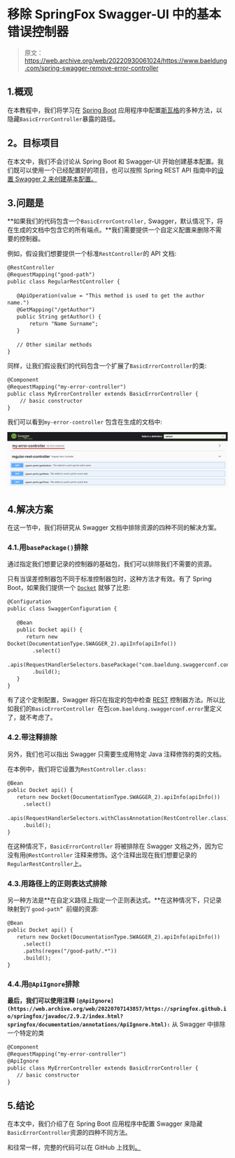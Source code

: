 # 移除 SpringFox Swagger-UI 中的基本错误控制器

> 原文：<https://web.archive.org/web/20220930061024/https://www.baeldung.com/spring-swagger-remove-error-controller>

## 1.概观

在本教程中，我们将学习在 [Spring Boot](/web/20220707143857/https://www.baeldung.com/spring-boot) 应用程序中配置[斯瓦格](/web/20220707143857/https://www.baeldung.com/swagger-2-documentation-for-spring-rest-api)的多种方法，以隐藏`BasicErrorController`暴露的路径。

## **2。目标项目**

在本文中，我们不会讨论从 Spring Boot 和 Swagger-UI 开始创建基本配置。我们既可以使用一个已经配置好的项目，也可以按照 Spring REST API 指南中的[设置 Swagger 2 来创建基本配置。](/web/20220707143857/https://www.baeldung.com/swagger-2-documentation-for-spring-rest-api)

## 3.问题是

**如果我们的代码包含一个`BasicErrorController,` Swagger，默认情况下，将在生成的文档中包含它的所有端点。**我们需要提供一个自定义配置来删除不需要的控制器。

例如，假设我们想要提供一个标准`RestController`的 API 文档:

```
@RestController
@RequestMapping("good-path")
public class RegularRestController {

   @ApiOperation(value = "This method is used to get the author name.")
   @GetMapping("/getAuthor")
   public String getAuthor() {
       return "Name Surname";
   }

   // Other similar methods
}
```

同样，让我们假设我们的代码包含一个扩展了`BasicErrorController`的类:

```
@Component
@RequestMapping("my-error-controller")
public class MyErrorController extends BasicErrorController {
    // basic constructor
}
```

我们可以看到`my-error-controller` 包含在生成的文档中:

[![](img/352cb28a703739fd6cd67748885627e6.png)](/web/20220707143857/https://www.baeldung.com/wp-content/uploads/2022/02/swagger.png)

## 4.解决方案

在这一节中，我们将研究从 Swagger 文档中排除资源的四种不同的解决方案。

### 4.1.用`basePackage()`排除

通过指定我们想要记录的控制器的基础包，我们可以排除我们不需要的资源。

只有当误差控制器包不同于标准控制器包时，这种方法才有效。有了 Spring Boot，如果我们提供一个 [`Docket`](https://web.archive.org/web/20220707143857/https://springfox.github.io/springfox/javadoc/2.7.0/index.html?springfox/documentation/spring/web/plugins/Docket.html) 就够了比恩:

```
@Configuration
public class SwaggerConfiguration {

   @Bean
   public Docket api() {
      return new Docket(DocumentationType.SWAGGER_2).apiInfo(apiInfo())
        .select()
        .apis(RequestHandlerSelectors.basePackage("com.baeldung.swaggerconf.controller"))
        .build();
   }
} 
```

有了这个定制配置，Swagger 将只在指定的包中检查 [REST](/web/20220707143857/https://www.baeldung.com/rest-with-spring-series) 控制器方法。所以比如我们的`BasicErrorController `在包`com.baeldung.swaggerconf.error`里定义了，就不考虑了。

### 4.2.带注释排除

另外，我们也可以指出 Swagger 只需要生成用特定 Java 注释修饰的类的文档。

在本例中，我们将它设置为`RestController.class:`

```
@Bean
public Docket api() {
   return new Docket(DocumentationType.SWAGGER_2).apiInfo(apiInfo())
     .select()
     .apis(RequestHandlerSelectors.withClassAnnotation(RestController.class))
     .build();
}
```

在这种情况下，`BasicErrorController` 将被排除在 Swagger 文档之外，因为它没有用`@RestController` 注释来修饰。这个注释出现在我们想要记录的`RegularRestController`上。

### 4.3.用路径上的正则表达式排除

另一种方法是**在自定义路径上指定一个正则表达式。**在这种情况下，只记录映射到“/ `good-path” `前缀的资源:

```
@Bean
public Docket api() {
   return new Docket(DocumentationType.SWAGGER_2).apiInfo(apiInfo())
     .select()
     .paths(regex("/good-path/.*"))
     .build();
} 
```

### 4.4.用`@ApiIgnore`排除

**最后，我们可以使用注释 `[@ApiIgnore](https://web.archive.org/web/20220707143857/https://springfox.github.io/springfox/javadoc/2.9.2/index.html?springfox/documentation/annotations/ApiIgnore.html):`** 从 Swagger 中排除一个特定的类

```
@Component
@RequestMapping("my-error-controller")
@ApiIgnore 
public class MyErrorController extends BasicErrorController {
   // basic constructor
}
```

## 5.结论

在本文中，我们介绍了在 Spring Boot 应用程序中配置 Swagger 来隐藏`BasicErrorController`资源的四种不同方法。

和往常一样，完整的代码可以在 GitHub 上找到[。](https://web.archive.org/web/20220707143857/https://github.com/eugenp/tutorials/tree/master/spring-boot-modules/spring-boot-swagger)